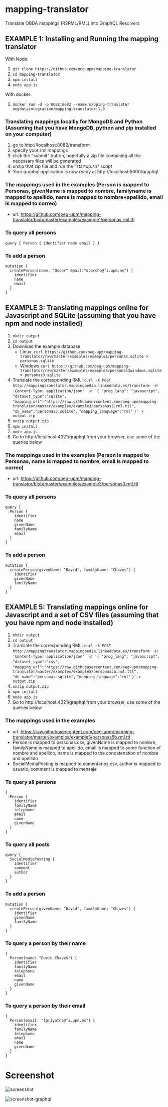 # mapping-translator
Translate OBDA mappings (R2RML/RML) into GraphQL Resolvers

## EXAMPLE 1: Installing and Running the mapping translator
With Node:
1. ```git clone https://github.com/oeg-upm/mapping-translator```
2. ```cd mapping-translator```
3. ```npm install```
4. ```node app.js```

With docker:
1. ```docker run -d -p 8082:8082 --name mapping-translator oegdataintegration/mapping-translator:1.0```
### Translating mappings locallly for MongoDB and Python (Assuming that you have MongoDB, python and pip installed on your computer)
1. go to http://localhost:8082/transform
2. specify your rml mappings
3. click the "submit" button, hopefully a zip file containing all the necessary files will be generated
4. unzip that zip file and run the "startup.sh" script
5. Your graphql application is now ready at http://localhost:5000/graphql

### The mappings used in the examples (Person is mapped to Personas, givenName is mapped to nombre, familyname is mapped to apellido, name is mapped to nombre+apellido, email is mapped to correo)
- url: https://github.com/oeg-upm/mapping-translator/blob/master/examples/example1/personas.rml.ttl

### To query all persons 
```
query { Person { identifier name email } }
```
### To add a person
```
mutation {
  createPerson(name: "Oscar" email:"ocorcho@fi.upm.es") {
    identifier
    name
    email
  }
}
```


## EXAMPLE 3: Translating mappings online for Javascript and SQLite (assuming that you have npm and node installed)
1. ```mkdir output```
2. ```cd output```
3. Download the example database 
   - Linux: ```curl https://github.com/oeg-upm/mapping-translator/raw/master/examples/example1/personas.sqlite > personas.sqlite```
   - Windows ```curl https://github.com/oeg-upm/mapping-translator/raw/master/examples/example3/personas3windows.sqlite > personas3.sqlite```
4. Translate the corresponding RML: 
   ```curl -X POST ```
   ```  http://mappingtranslator.mappingpedia.linkeddata.es/transform ```
   ```  -H 'Content-Type: application/json' ```
   ```  -d '{ "prog_lang": "javascript", ```
   ```"dataset_type":"sqlite", ```
   ```"mapping_url":"https://raw.githubusercontent.com/oeg-upm/mapping-translator/master/examples/example3/personas3.rml.ttl",```
   ```"db_name":"personas3.sqlite",```
   ```"mapping_language":"rml"```
   ```}' > output.zip```
5. ```unzip output.zip```
6. ```npm install```
7. ```node app.js```
8. Go to http://localhost:4321/graphql from your browser, use some of the queries below

### The mappings used in the examples (Person is mapped to Personas, name is mapped to nombre, email is mapped to correo)
- url: https://github.com/oeg-upm/mapping-translator/blob/master/examples/example3/personas3.rml.ttl

### To query all persons 
```
query {
  Person {
    identifier
    name
    givenName
    familyName
    email
  } 
}
```
### To add a person
```
mutation {
  createPerson(givenName: "David", familyName: "Chaves") {
    identifier
    givenName
    familyName
  }
}
```

## EXAMPLE 5: Translating mappings online for Javascript and a set of CSV files (assuming that you have npm and node installed)
1. ```mkdir output```
2. ```cd output```
3. Translate the corresponding RML: 
   ```curl -X POST ```
   ```  http://mappingtranslator.mappingpedia.linkeddata.es/transform ```
   ```  -H 'Content-Type: application/json' ```
   ```  -d '{ "prog_lang": "javascript", ```
   ```"dataset_type":"csv", ```
   ```"mapping_url":"https://raw.githubusercontent.com/oeg-upm/mapping-translator/master/examples/example5/personas5b.rml.ttl",```
   ```"db_name":"personas.sqlite",```
   ```"mapping_language":"rml"```
   ```}' > output.zip```
5. ```unzip output.zip```
6. ```npm install```
7. ```node app.js```
8. Go to http://localhost:4321/graphql from your browser, use some of the queries below

### The mappings used in the examples
- url: https://raw.githubusercontent.com/oeg-upm/mapping-translator/master/examples/example5/personas5b.rml.ttl
- Person is mapped to personas.csv, givenName is mapped to nombre, familyName is mapped to apellido, email is mapped to some function of nombre and apellido, name is mapped to the concatenation of nombre and apellido
- SocialMediaPosting is mapped to comentarios.csv, author is mapped to usuario, comment is mapped to mensaje


### To query all persons 
```
{
  Person {
    identifier
    familyName
    telephone
    email
    name
    givenName
  }
}
```

### To query all posts
```
query {
  SocialMediaPosting {
    identifier
    comment
    author
  }
}
```

### To add a person
```
mutation {
  createPerson(givenName: "David", familyName: "Chaves") {
    identifier
    givenName
    familyName
  }
}
```

### To query a person by their name
```
{
  Person(name: "David Chaves") {
    identifier
    familyName
    telephone
    email
    name
    givenName
  }
}
```

### To query a person by their email
```
{
  Person(email: "fpriyatna@fi.upm.es") {
    identifier
    familyName
    telephone
    email
    name
    givenName
  }
}
```



# Screenshot
![screenshot](https://github.com/oeg-upm/mapping-translator/raw/master/examples/screenshot.png)

![screenshot-graphql](https://github.com/oeg-upm/mapping-translator/raw/master/examples/screenshot-graphql.png)

